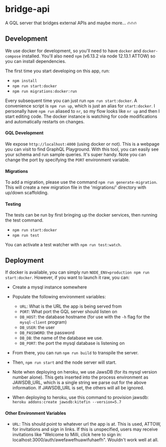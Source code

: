 # bridge-api
A GQL server that bridges external APIs and maybe more... 🔥🔥🔥

## Development

We use docker for development, so you'll need to have `docker` and `docker-compose` installed.
You'll also need `npm` (v6.13.2 via node 12.13.1 ATTOW) so you can install dependencies.

The first time you start developing on this app, run:

* `npm install`
* `npm run start:docker`
* `npm run migrations:docker:run`

Every subsequent time you can just run `npm run start:docker`. A convenience
script is `npm run up`, which is just an alias for `start:docker`. I personally have `npm run`
aliased to `nr`, so my flow looks like `nr up` and then I start editing code. The docker instance
is watching for code modifications and automatically restarts on changes.

#### GQL Development

We expose `http://localhost:4000` (using docker or not). This is a webpage you can visit to find
GraphQL Playground. With this tool, you can easily see your schema and run sample queries. It's
super handy. Note you can change the port by specifying the `PORT` environment variable.

#### Migrations

To add a migration, please use the command `npm run generate-migration`. This will create a new
migration file in the 'migrations/' directory with up/down scaffolding.

#### Testing

The tests can be run by first bringing up the docker services, then running the test command.

* `npm run start:docker`
* `npm run test`

You can activate a test watcher with `npm run test:watch`.

## Deployment

If docker is available, you can simply run `NODE_ENV=production npm run start:docker`.
However, if you want to launch it raw, you can:

* Create a mysql instance somewhere
* Populate the following environment variables:
  * `URL`: What is the URL the app is being served from
  * `PORT`: What port the GQL server should listen on
  * `DB_HOST`: the database hostname (for use with the `-h` flag for the `mysql-client` program)
  * `DB_USER`: the user
  * `DB_PASSWORD`: the password
  * `DB_DB`: the name of the database we use.
  * `DB_PORT`: the port the mysql database is listening on
* From there, you can run `npm run build` to transpile the server.
* Then, `npm run start` and the node server will start.

* Note when deploying on heroku, we use JawsDB (for its mysql version number alone). This gets inserted into
  the process environment as JAWSDB_URL, which is a single string we parse out for the above information.
  If JAWSDB_URL is set, the others will all be ignored.

* When deploying to heroku, use this command to provision jawsdb: `heroku addons:create jawsdb:kitefin --version=5.7`

#### Other Environment Variables
* `URL`: This should point to whatever url the app is at. This is used, ATTOW, for invitations and
         sign in links. If this is unspecified, users may receive invitations like "Welcome to Milli,
         click here to sign in: localhost:3000/auth/awefawefhuawifuhaefh". Wouldn't work well at all.
